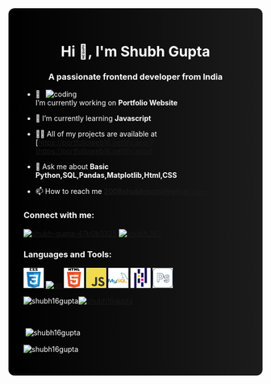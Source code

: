 <!-- Black gradient background wrapper -->
<div style="background: linear-gradient(to right, #000000, #1c1c1c); padding: 30px; border-radius: 12px; color: white;">

<h1 align="center">Hi 👋, I'm Shubh Gupta</h1>
<h3 align="center">A passionate frontend developer from India</h3>

<img align="right" alt="coding" width="400" src="https://tenor.com/view/coding-typing-big-brained-busy-sweating-gif-17808553.gif">

- 🔭 I’m currently working on **Portfolio Website**

- 🌱 I’m currently learning **Javascript**

- 👨‍💻 All of my projects are available at [https://portfolioweb16.netlify.app/](https://portfolioweb16.netlify.app/)

- 💬 Ask me about **Basic Python,SQL,Pandas,Matplotlib,Html,CSS**

- 📫 How to reach me **2008shubhgupta@gmail.com**

<h3 align="left">Connect with me:</h3>
<p align="left">
<a href="https://linkedin.com/in/shubh-gupta-47b0b3325" target="blank"><img align="center" src="https://raw.githubusercontent.com/rahuldkjain/github-profile-readme-generator/master/src/images/icons/Social/linked-in-alt.svg" alt="shubh-gupta-47b0b3325" height="30" width="40" /></a>
<a href="https://instagram.com/shubh_16.1" target="blank"><img align="center" src="https://raw.githubusercontent.com/rahuldkjain/github-profile-readme-generator/master/src/images/icons/Social/instagram.svg" alt="shubh_16.1" height="30" width="40" /></a>
</p>

<h3 align="left">Languages and Tools:</h3>
<p align="left"> 
  <a href="https://www.w3schools.com/css/" target="_blank" rel="noreferrer"> 
    <img src="https://raw.githubusercontent.com/devicons/devicon/master/icons/css3/css3-original-wordmark.svg" alt="css3" width="40" height="40"/> 
  </a> 
  <a href="https://git-scm.com/" target="_blank" rel="noreferrer"> 
    <img src="https://www.vectorlogo.zone/logos/git-scm/git-scm-icon.svg" alt="git" width="40" height="40"/> 
  </a> 
  <a href="https://www.w3.org/html/" target="_blank" rel="noreferrer"> 
    <img src="https://raw.githubusercontent.com/devicons/devicon/master/icons/html5/html5-original-wordmark.svg" alt="html5" width="40" height="40"/> 
  </a> 
  <a href="https://developer.mozilla.org/en-US/docs/Web/JavaScript" target="_blank" rel="noreferrer"> 
    <img src="https://raw.githubusercontent.com/devicons/devicon/master/icons/javascript/javascript-original.svg" alt="javascript" width="40" height="40"/> 
  </a> 
  <a href="https://www.mysql.com/" target="_blank" rel="noreferrer"> 
    <img src="https://raw.githubusercontent.com/devicons/devicon/master/icons/mysql/mysql-original-wordmark.svg" alt="mysql" width="40" height="40"/> 
  </a> 
  <a href="https://pandas.pydata.org/" target="_blank" rel="noreferrer"> 
    <img src="https://raw.githubusercontent.com/devicons/devicon/2ae2a900d2f041da66e950e4d48052658d850630/icons/pandas/pandas-original.svg" alt="pandas" width="40" height="40"/> 
  </a> 
  <a href="https://www.photoshop.com/en" target="_blank" rel="noreferrer"> 
    <img src="https://raw.githubusercontent.com/devicons/devicon/master/icons/photoshop/photoshop-line.svg" alt="photoshop" width="40" height="40"/> 
  </a> 
</p>

<p>
  <img align="left" src="https://github-readme-stats.vercel.app/api/top-langs?username=shubh16gupta&show_icons=true&locale=en&layout=compact" alt="shubh16gupta" />
</p>

<p align="left"> 
  <a href="https://github.com/ryo-ma/github-profile-trophy"><img src="https://github-profile-trophy.vercel.app/?username=shubh16gupta" alt="shubh16gupta" /></a> 
</p>

<br>

<p>&nbsp;<img align="center" src="https://github-readme-stats.vercel.app/api?username=shubh16gupta&show_icons=true&locale=en" alt="shubh16gupta" /></p>

<p>
  <img align="center" src="https://github-readme-streak-stats.herokuapp.com/?user=shubh16gupta&" alt="shubh16gupta" />
</p>

</div>
